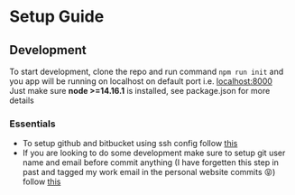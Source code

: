 # Setup Guide

## Development

To start development, clone the repo and run command `npm run init` and you app will be running on localhost on default port i.e. [localhost:8000](https://localhost:8000)
<br/>
Just make sure **node >=14.16.1** is installed, see package.json for more details

### Essentials

- To setup github and bitbucket using ssh config follow [this](https://gist.github.com/rosswd/e1afd2b0b0d515517eac#gistcomment-1709305)
- If you are looking to do some development make sure to setup git user name and email before commit anything (I have forgetten this step in past and tagged my work email in the personal website commits 😝) follow [this](https://docs.github.com/en/account-and-profile/setting-up-and-managing-your-github-user-account/managing-email-preferences/setting-your-commit-email-address#setting-your-email-address-for-a-single-repository)
